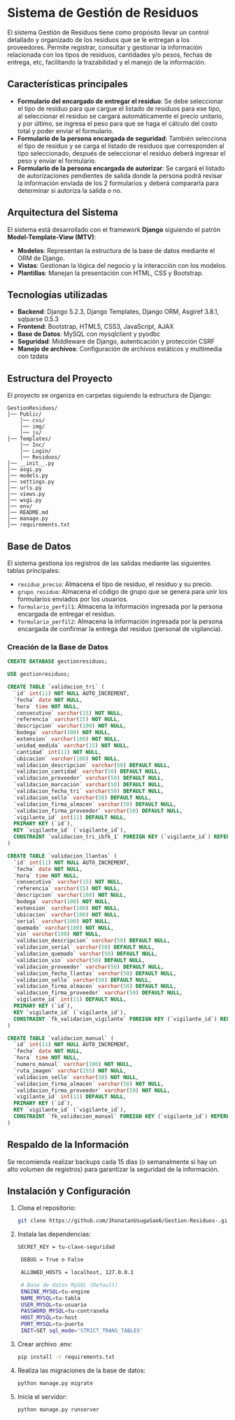 # Sistema de Gestión de Residuos

El sistema Gestión de Residuos tiene como propósito llevar un control detallado y organizado de los residuos que se le entregan a los proveedores. Permite registrar, consultar y gestionar la información relacionada con los tipos de residuos, cantidades y/o pesos, fechas de entrega, etc, facilitando la trazabilidad y el manejo de la información.

## Características principales
- **Formulario del encargado de entregar el residuo**: Se debe seleccionar el tipo de residuo para que cargue el listado de residuos para ese tipo, al seleccionar el residuo se cargará automáticamente el precio unitario, y por último, se ingresa el peso para que se haga el cálculo del costo total y poder enviar el formulario.
- **Formulario de la persona encargada de seguridad**: También selecciona el tipo de residuo y se carga el listado de residuos que corresponden al tipo seleccionado, después de seleccionar el residuo deberá ingresar el peso y enviar el formulario.
- **Formulario de la persona encargada de autorizar**: Se cargará el listado de autorizaciones pendientes de salida donde la persona podrá revisar la información enviada de los 2 formularios y deberá compararla para determinar si autoriza la salida o no. 

## Arquitectura del Sistema
El sistema está desarrollado con el framework **Django** siguiendo el patrón **Model-Template-View (MTV)**:
- **Modelos**: Representan la estructura de la base de datos mediante el ORM de Django.
- **Vistas**: Gestionan la lógica del negocio y la interacción con los modelos.
- **Plantillas**: Manejan la presentación con HTML, CSS y Bootstrap.

## Tecnologías utilizadas
- **Backend**: Django 5.2.3, Django Templates, Django ORM, Asgiref 3.8.1, sqlparse 0.5.3
- **Frontend**: Bootstrap, HTML5, CSS3, JavaScript, AJAX
- **Base de Datos**: MySQL con mysqlclient y pyodbc
- **Seguridad**: Middleware de Django, autenticación y protección CSRF
- **Manejo de archivos**: Configuración de archivos estáticos y multimedia con tzdata

## Estructura del Proyecto
El proyecto se organiza en carpetas siguiendo la estructura de Django:
```
GestionResiduos/
│── Public/
    │── css/
    │── img/
    │── js/
│── Templates/
    │── Inc/
    │── Login/
    │── Residuos/
│── __init__.py
│── asgi.py
│── models.py
│── settings.py
│── urls.py
│── views.py
│── wsgi.py
│── env/
│── README.md
│── manage.py
│── requirements.txt
```

## Base de Datos
El sistema gestiona los registros de las salidas mediante las siguientes tablas principales:
- `residuo_precio`: Almacena el tipo de residuo, el residuo y su precio.
- `grupo_residuo`: Almacena el código de grupo que se genera para unir los formularios enviados por los usuarios.
- `formulario_perfil1`: Almacena la información ingresada por la persona encargada de entregar el residuo.
- `formulario_perfil2`: Almacena la información ingresada por la persona encargada de confirmar la entrega del residuo (personal de vigilancia).


### Creación de la Base de Datos
```sql
CREATE DATABASE gestionresiduos;

USE gestionresiduos;

CREATE TABLE `validacion_tri` (
  `id` int(11) NOT NULL AUTO_INCREMENT,
  `fecha` date NOT NULL,
  `hora` time NOT NULL,
  `consecutivo` varchar(15) NOT NULL,
  `referencia` varchar(15) NOT NULL,
  `descripcion` varchar(100) NOT NULL,
  `bodega` varchar(100) NOT NULL,
  `extension` varchar(100) NOT NULL,
  `unidad_medida` varchar(15) NOT NULL,
  `cantidad` int(11) NOT NULL,
  `ubicacion` varchar(100) NOT NULL,
  `validacion_descripcion` varchar(50) DEFAULT NULL,
  `validacion_cantidad` varchar(50) DEFAULT NULL,
  `validacion_proveedor` varchar(50) DEFAULT NULL,
  `validacion_marcacion` varchar(50) DEFAULT NULL,
  `validacion_fecha_tri` varchar(50) DEFAULT NULL,
  `validacion_sello` varchar(50) DEFAULT NULL,
  `validacion_firma_almacen` varchar(50) DEFAULT NULL,
  `validacion_firma_proveedor` varchar(50) DEFAULT NULL,
  `vigilante_id` int(11) DEFAULT NULL,
  PRIMARY KEY (`id`),
  KEY `vigilante_id` (`vigilante_id`),
  CONSTRAINT `validacion_tri_ibfk_1` FOREIGN KEY (`vigilante_id`) REFERENCES `auth_user` (`id`)
) 

CREATE TABLE `validacion_llantas` (
  `id` int(11) NOT NULL AUTO_INCREMENT,
  `fecha` date NOT NULL,
  `hora` time NOT NULL,
  `consecutivo` varchar(15) NOT NULL,
  `referencia` varchar(15) NOT NULL,
  `descripcion` varchar(100) NOT NULL,
  `bodega` varchar(100) NOT NULL,
  `extension` varchar(100) NOT NULL,
  `ubicacion` varchar(100) NOT NULL,
  `serial` varchar(100) NOT NULL,
  `quemado` varchar(100) NOT NULL,
  `vin` varchar(100) NOT NULL,
  `validacion_descripcion` varchar(50) DEFAULT NULL,
  `validacion_serial` varchar(50) DEFAULT NULL,
  `validacion_quemado` varchar(50) DEFAULT NULL,
  `validacion_vin` varchar(50) DEFAULT NULL,
  `validacion_proveedor` varchar(50) DEFAULT NULL,
  `validacion_fecha_llantas` varchar(50) DEFAULT NULL,
  `validacion_sello` varchar(50) DEFAULT NULL,
  `validacion_firma_almacen` varchar(50) DEFAULT NULL,
  `validacion_firma_proveedor` varchar(50) DEFAULT NULL,
  `vigilante_id` int(11) DEFAULT NULL,
  PRIMARY KEY (`id`),
  KEY `vigilante_id` (`vigilante_id`),
  CONSTRAINT `fk_validacion_vigilante` FOREIGN KEY (`vigilante_id`) REFERENCES `auth_user` (`id`)
) 

CREATE TABLE `validacion_manual` (
  `id` int(11) NOT NULL AUTO_INCREMENT,
  `fecha` date NOT NULL,
  `hora` time NOT NULL,
  `numero_manual` varchar(100) NOT NULL,
  `ruta_imagen` varchar(255) NOT NULL,
  `validacion_sello` varchar(50) NOT NULL,
  `validacion_firma_almacen` varchar(50) NOT NULL,
  `validacion_firma_proveedor` varchar(50) NOT NULL,
  `vigilante_id` int(11) DEFAULT NULL,
  PRIMARY KEY (`id`),
  KEY `vigilante_id` (`vigilante_id`),
  CONSTRAINT `fk_validacion_manual` FOREIGN KEY (`vigilante_id`) REFERENCES `auth_user` (`id`)
)


```

## Respaldo de la Información
Se recomienda realizar backups cada 15 días (o semanalmente si hay un alto volumen de registros) para garantizar la seguridad de la información.

## Instalación y Configuración
1. Clona el repositorio:
   ```bash
   git clone https://github.com/JhonatanUsugaSao6/Gestion-Residuos-.git
   ```
2. Instala las dependencias:
   ```bash
   SECRET_KEY = tu-clave-seguridad

    DEBUG = True o False

    ALLOWED_HOSTS = localhost, 127.0.0.1

    # Base de datos MySQL (Default)
    ENGINE_MYSQL=tu-engine
    NAME_MYSQL=tu-tabla
    USER_MYSQL=tu-usuario
    PASSWORD_MYSQL=tu-contraseña
    HOST_MYSQL=tu-host
    PORT_MYSQL=tu-puerto
    INIT=SET sql_mode='STRICT_TRANS_TABLES'
   ```

3. Crear archivo .env:
   ```bash
   pip install -r requirements.txt
   ```

4. Realiza las migraciones de la base de datos:
   ```bash
   python manage.py migrate
   ```
5. Inicia el servidor:
   ```bash
   python manage.py runserver
   ```



